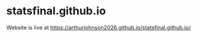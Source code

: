 # statsfinal.github.io

Website is live at https://arthurjohnson2026.github.io/statsfinal.github.io/ 

